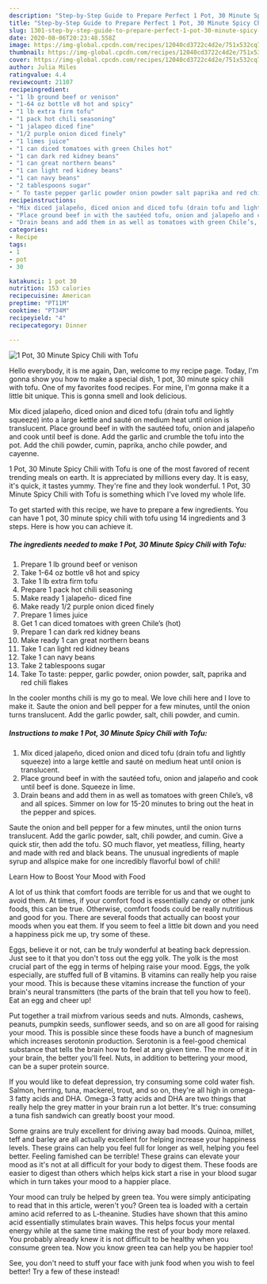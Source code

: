 ```yaml
---
description: "Step-by-Step Guide to Prepare Perfect 1 Pot, 30 Minute Spicy Chili with Tofu"
title: "Step-by-Step Guide to Prepare Perfect 1 Pot, 30 Minute Spicy Chili with Tofu"
slug: 1301-step-by-step-guide-to-prepare-perfect-1-pot-30-minute-spicy-chili-with-tofu
date: 2020-08-06T20:23:48.558Z
image: https://img-global.cpcdn.com/recipes/12040cd3722c4d2e/751x532cq70/1-pot-30-minute-spicy-chili-with-tofu-recipe-main-photo.jpg
thumbnail: https://img-global.cpcdn.com/recipes/12040cd3722c4d2e/751x532cq70/1-pot-30-minute-spicy-chili-with-tofu-recipe-main-photo.jpg
cover: https://img-global.cpcdn.com/recipes/12040cd3722c4d2e/751x532cq70/1-pot-30-minute-spicy-chili-with-tofu-recipe-main-photo.jpg
author: Julia Miles
ratingvalue: 4.4
reviewcount: 21107
recipeingredient:
- "1 lb ground beef or venison"
- "1-64 oz bottle v8 hot and spicy"
- "1 lb extra firm tofu"
- "1 pack hot chili seasoning"
- "1 jalapeo diced fine"
- "1/2 purple onion diced finely"
- "1 limes juice"
- "1 can diced tomatoes with green Chiles hot"
- "1 can dark red kidney beans"
- "1 can great northern beans"
- "1 can light red kidney beans"
- "1 can navy beans"
- "2 tablespoons sugar"
- " To taste pepper garlic powder onion powder salt paprika and red chili flakes"
recipeinstructions:
- "Mix diced jalapeño, diced onion and diced tofu (drain tofu and lightly squeeze) into a large kettle and sauté on medium heat until onion is translucent."
- "Place ground beef in with the sautéed tofu, onion and jalapeño and cook until beef is done. Squeeze in lime."
- "Drain beans and add them in as well as tomatoes with green Chile’s, v8 and all spices. Simmer on low for 15-20 minutes to bring out the heat in the pepper and spices."
categories:
- Recipe
tags:
- 1
- pot
- 30

katakunci: 1 pot 30 
nutrition: 153 calories
recipecuisine: American
preptime: "PT11M"
cooktime: "PT34M"
recipeyield: "4"
recipecategory: Dinner

---
```



![1 Pot, 30 Minute Spicy Chili with Tofu](https://img-global.cpcdn.com/recipes/12040cd3722c4d2e/751x532cq70/1-pot-30-minute-spicy-chili-with-tofu-recipe-main-photo.jpg)

Hello everybody, it is me again, Dan, welcome to my recipe page. Today, I'm gonna show you how to make a special dish, 1 pot, 30 minute spicy chili with tofu. One of my favorites food recipes. For mine, I'm gonna make it a little bit unique. This is gonna smell and look delicious.

Mix diced jalapeño, diced onion and diced tofu (drain tofu and lightly squeeze) into a large kettle and sauté on medium heat until onion is translucent. Place ground beef in with the sautéed tofu, onion and jalapeño and cook until beef is done. Add the garlic and crumble the tofu into the pot. Add the chili powder, cumin, paprika, ancho chile powder, and cayenne.

1 Pot, 30 Minute Spicy Chili with Tofu is one of the most favored of recent trending meals on earth. It is appreciated by millions every day. It is easy, it's quick, it tastes yummy. They're fine and they look wonderful. 1 Pot, 30 Minute Spicy Chili with Tofu is something which I've loved my whole life.


To get started with this recipe, we have to prepare a few ingredients. You can have 1 pot, 30 minute spicy chili with tofu using 14 ingredients and 3 steps. Here is how you can achieve it.

<!--inarticleads1-->

##### The ingredients needed to make 1 Pot, 30 Minute Spicy Chili with Tofu:

1. Prepare 1 lb ground beef or venison
1. Take 1-64 oz bottle v8 hot and spicy
1. Take 1 lb extra firm tofu
1. Prepare 1 pack hot chili seasoning
1. Make ready 1 jalapeño- diced fine
1. Make ready 1/2 purple onion diced finely
1. Prepare 1 limes juice
1. Get 1 can diced tomatoes with green Chile’s (hot)
1. Prepare 1 can dark red kidney beans
1. Make ready 1 can great northern beans
1. Take 1 can light red kidney beans
1. Take 1 can navy beans
1. Take 2 tablespoons sugar
1. Take  To taste: pepper, garlic powder, onion powder, salt, paprika and red chili flakes


In the cooler months chili is my go to meal. We love chili here and I love to make it. Saute the onion and bell pepper for a few minutes, until the onion turns translucent. Add the garlic powder, salt, chili powder, and cumin. 

<!--inarticleads2-->

##### Instructions to make 1 Pot, 30 Minute Spicy Chili with Tofu:

1. Mix diced jalapeño, diced onion and diced tofu (drain tofu and lightly squeeze) into a large kettle and sauté on medium heat until onion is translucent.
1. Place ground beef in with the sautéed tofu, onion and jalapeño and cook until beef is done. Squeeze in lime.
1. Drain beans and add them in as well as tomatoes with green Chile’s, v8 and all spices. Simmer on low for 15-20 minutes to bring out the heat in the pepper and spices.


Saute the onion and bell pepper for a few minutes, until the onion turns translucent. Add the garlic powder, salt, chili powder, and cumin. Give a quick stir, then add the tofu. SO much flavor, yet meatless, filling, hearty and made with red and black beans. The unusual ingredients of maple syrup and allspice make for one incredibly flavorful bowl of chili! 

Learn How to Boost Your Mood with Food


A lot of us think that comfort foods are terrible for us and that we ought to avoid them. At times, if your comfort food is essentially candy or other junk foods, this can be true. Otherwise, comfort foods could be really nutritious and good for you. There are several foods that actually can boost your moods when you eat them. If you seem to feel a little bit down and you need a happiness pick me up, try some of these.

Eggs, believe it or not, can be truly wonderful at beating back depression. Just see to it that you don't toss out the egg yolk. The yolk is the most crucial part of the egg in terms of helping raise your mood. Eggs, the yolk especially, are stuffed full of B vitamins. B vitamins can really help you raise your mood. This is because these vitamins increase the function of your brain's neural transmitters (the parts of the brain that tell you how to feel). Eat an egg and cheer up!

Put together a trail mixfrom various seeds and nuts. Almonds, cashews, peanuts, pumpkin seeds, sunflower seeds, and so on are all good for raising your mood. This is possible since these foods have a bunch of magnesium which increases serotonin production. Serotonin is a feel-good chemical substance that tells the brain how to feel at any given time. The more of it in your brain, the better you'll feel. Nuts, in addition to bettering your mood, can be a super protein source.

If you would like to defeat depression, try consuming some cold water fish. Salmon, herring, tuna, mackerel, trout, and so on, they're all high in omega-3 fatty acids and DHA. Omega-3 fatty acids and DHA are two things that really help the grey matter in your brain run a lot better. It's true: consuming a tuna fish sandwich can greatly boost your mood. 

Some grains are truly excellent for driving away bad moods. Quinoa, millet, teff and barley are all actually excellent for helping increase your happiness levels. These grains can help you feel full for longer as well, helping you feel better. Feeling famished can be terrible! These grains can elevate your mood as it's not at all difficult for your body to digest them. These foods are easier to digest than others which helps kick start a rise in your blood sugar which in turn takes your mood to a happier place.

Your mood can truly be helped by green tea. You were simply anticipating to read that in this article, weren't you? Green tea is loaded with a certain amino acid referred to as L-theanine. Studies have shown that this amino acid essentially stimulates brain waves. This helps focus your mental energy while at the same time making the rest of your body more relaxed. You probably already knew it is not difficult to be healthy when you consume green tea. Now you know green tea can help you be happier too!

See, you don't need to stuff your face with junk food when you wish to feel better! Try a few of these instead!

